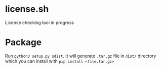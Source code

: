 # license.sh
License checking tool in progress

# Package

Run `python3 setup.py sdist`.
It will generate `.tar.gz` file in `dist/` directory which you can
install with `pip install <file.tar.gz>` 
